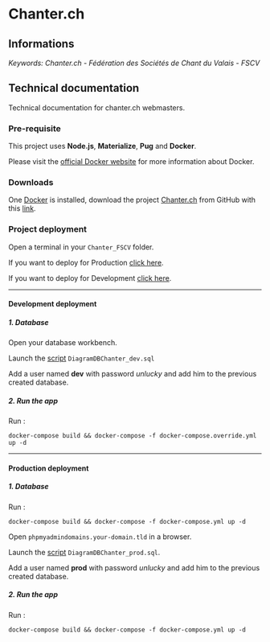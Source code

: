 # Chanter.ch

## Informations

<i>Keywords: Chanter.ch - Fédération des Sociétés de Chant du Valais - FSCV</i>


## Technical documentation

Technical documentation for chanter.ch webmasters.

### Pre-requisite

This project uses **Node.js**, **Materialize**, **Pug** and **Docker**.

Please visit the [official Docker website](https://www.docker.com/) for more information about Docker.

### Downloads

One [Docker](https://www.docker.com/get-started) is installed, download the project [Chanter.ch](https://github.com/R-Men/Chanter_FSCV) from GitHub with this [link](https://github.com/R-Men/Chanter_FSCV/archive/master.zip).

### Project deployment

Open a terminal in your `Chanter_FSCV` folder.

If you want to deploy for Production [click here](#prod).

If you want to deploy for Development [click here](#dev).

<hr>

#### <a name="dev"></a>Development deployment

##### 1. Database

Open your database workbench.

Launch the [script](./database/install/DiagramDBChanter_dev.sql) `DiagramDBChanter_dev.sql`

Add a user named **dev** with password *unlucky* and add him to the previous created database.

##### 2. Run the app

Run :

    docker-compose build && docker-compose -f docker-compose.override.yml up -d

<hr>

#### <a name="prod"></a>Production deployment

##### 1. Database

Run :

    docker-compose build && docker-compose -f docker-compose.yml up -d

Open `phpmyadmindomains.your-domain.tld` in a browser.

Launch the [script](./database/install/DiagramDBChanter_prod.sql) `DiagramDBChanter_prod.sql`.

Add a user named **prod** with password *unlucky* and add him to the previous created database.

##### 2. Run the app

Run :

    docker-compose build && docker-compose -f docker-compose.yml up -d

